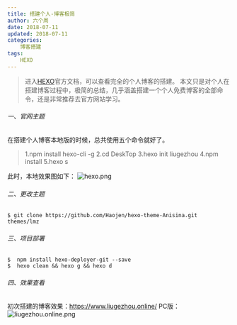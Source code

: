 ```yaml
---
title: 搭建个人-博客极简
author: 六个周
date: 2018-07-11
updated: 2018-07-11
categories:
    博客搭建
tags: 
    HEXO
---
```

>进入[HEXO](https://hexo.io/zh-cn/)官方文档，可以查看完全的个人博客的搭建。
本文只是对个人在搭建博客过程中，极简的总结，几乎涵盖搭建一个个人免费博客的全部命令，还是非常推荐去官方网站学习。
###### 一、官网主题
在搭建个人博客本地版的时候，总共使用五个命令就好了。
>1.npm install hexo-cli -g 
2.cd DeskTop
3.hexo init liugezhou
4.npm install
5.hexo s
<!--more -->
此时，本地效果图如下：
![hexo.png](http://img.liugezhou.online/hexo.png)

###### 二、更改主题
    $ git clone https://github.com/Haojen/hexo-theme-Anisina.git themes/lmz

###### 三、项目部署

    $  npm install hexo-deployer-git --save
    $  hexo clean && hexo g && hexo d
###### 四、效果查看
初次搭建的博客效果：https://www.liugezhou.online/
PC版：
![liugezhou.online.png](http://img.liugezhou.online/primary.png)


